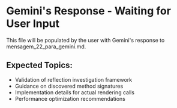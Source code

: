 # Gemini's Response - Waiting for User Input

This file will be populated by the user with Gemini's response to mensagem_22_para_gemini.md.

## Expected Topics:
- Validation of reflection investigation framework
- Guidance on discovered method signatures
- Implementation details for actual rendering calls
- Performance optimization recommendations
